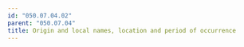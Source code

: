 ```yaml
---
id: "050.07.04.02"
parent: "050.07.04"
title: Origin and local names, location and period of occurrence
---
```

